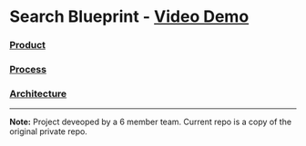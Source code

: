 # Search Blueprint - [Video Demo](https://www.youtube.com/watch?v=W8FgcYwF4ZY&feature=youtu.be)

### [Product](Phase3/Product.md)

### [Process](Phase3/Process.md)

### [Architecture](Phase3/Architecture.md)

---

**Note:** Project deveoped by a 6 member team. Current repo is a copy of the original private repo. 
